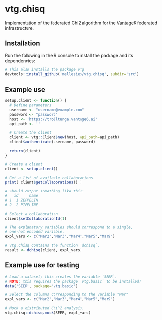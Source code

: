 # vtg.chisq

Implementation of the federated Chi2 algorithm for the [Vantage6](https://github.com/IKNL/VANTAGE6) federated infrastructure.

## Installation
Run the following in the R console to install the package and its dependencies:
```R
# This also installs the package vtg
devtools::install_github('mellesies/vtg.chisq', subdir='src')
```

## Example use
```R
setup.client <- function() {
  # Define parameters
  username <- "username@example.com"
  password <- "password"
  host <- 'https://trolltunga.vantage6.ai'
  api_path <- ''
  
  # Create the client
  client <- vtg::Client$new(host, api_path=api_path)
  client$authenticate(username, password)

  return(client)
}

# Create a client
client <- setup.client()

# Get a list of available collaborations
print( client$getCollaborations() )

# Should output something like this:
#   id     name
# 1  1 ZEPPELIN
# 2  2 PIPELINE

# Select a collaboration
client$setCollaborationId(1)

# The explanatory variables should correspond to a single, 
# one-hot encoded variable.
expl_vars <- c("Mar2","Mar3","Mar4","Mar5","Mar9")

# vtg.chisq contains the function `dchisq`.
result <- dchisq(client, expl_vars)
```

## Example use for testing
```R
# Load a dataset; this creates the variable `SEER`.
# NOTE: this requires the package `vtg.basic` to be installed!
data('SEER', package='vtg.basic')

# Select the columns corresponding to the variable "Mar"
expl_vars <- c("Mar2","Mar3","Mar4","Mar5","Mar9")

# Mock a distributed Chi^2 analysis.
vtg.chisq::dchisq.mock(SEER, expl_vars)
```
